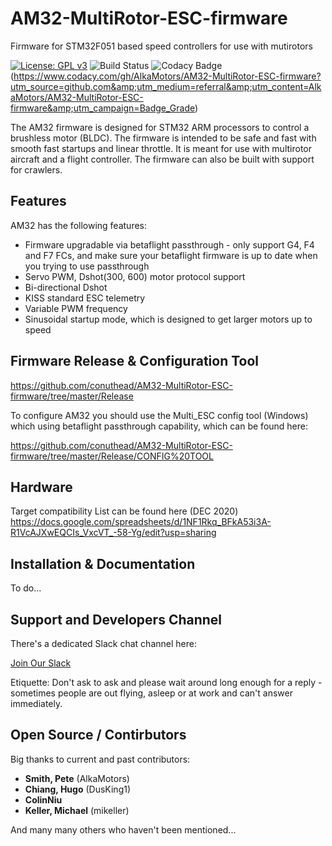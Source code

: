 # AM32-MultiRotor-ESC-firmware
Firmware for STM32F051 based speed controllers for use with mutirotors

[![License: GPL v3](https://img.shields.io/badge/License-GPLv3-blue.svg)](https://www.gnu.org/licenses/gpl-3.0)
![Build Status](https://github.com/AlkaMotors/AM32-MultiRotor-ESC-firmware/workflows/Build%20AM32-F051/badge.svg)
![Codacy Badge](https://api.codacy.com/project/badge/Grade/5422b54319254b6f9b6d01464ae9380c)(https://www.codacy.com/gh/AlkaMotors/AM32-MultiRotor-ESC-firmware?utm_source=github.com&amp;utm_medium=referral&amp;utm_content=AlkaMotors/AM32-MultiRotor-ESC-firmware&amp;utm_campaign=Badge_Grade)


The AM32 firmware is designed for STM32 ARM processors to control a brushless motor (BLDC).
The firmware is intended to be safe and fast with smooth fast startups and linear throttle. It is meant for use with multirotor aircraft and a flight controller. The firmware can also be built with support for crawlers.

## Features

AM32 has the following features:

- Firmware upgradable via betaflight passthrough - only support G4, F4 and F7 FCs, and make sure your betaflight firmware is up to date when you trying to use passthrough
- Servo PWM, Dshot(300, 600) motor protocol support
- Bi-directional Dshot
- KISS standard ESC telemetry
- Variable PWM frequency
- Sinusoidal startup mode, which is designed to get larger motors up to speed

## Firmware Release & Configuration Tool

https://github.com/conuthead/AM32-MultiRotor-ESC-firmware/tree/master/Release

To configure AM32 you should use the Multi_ESC config tool (Windows) which using betaflight passthrough capability, which can be found here:

https://github.com/conuthead/AM32-MultiRotor-ESC-firmware/tree/master/Release/CONFIG%20TOOL

## Hardware
Target compatibility List can be found here (DEC 2020)
https://docs.google.com/spreadsheets/d/1NF1Rkq_BFkA53i3A-R1VcAJXwEQCIs_VxcVT_-58-Yg/edit?usp=sharing

## Installation & Documentation

To do...

## Support and Developers Channel

There's a dedicated Slack chat channel here:

 [Join Our Slack](https://am32-invite.herokuapp.com/)


Etiquette: Don't ask to ask and please wait around long enough for a reply - sometimes people are out flying, asleep or at work and can't answer immediately.

## Open Source / Contirbutors

Big thanks to current and past contributors:

- **Smith, Pete** (AlkaMotors)
- **Chiang, Hugo** (DusKing1)
- **ColinNiu**
- **Keller, Michael** (mikeller)

And many many others who haven't been mentioned...